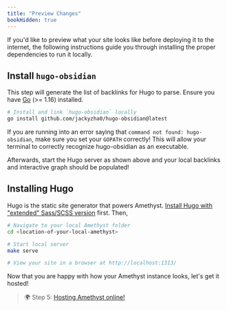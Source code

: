 ```yaml
---
title: "Preview Changes"
bookHidden: true
---
```


If you'd like to preview what your site looks like before deploying it to the internet, the following
instructions guide you through installing the proper dependencies to run it locally.


## Install `hugo-obsidian`
This step will generate the list of backlinks for Hugo to parse. Ensure you have [Go](https://golang.org/doc/install) (>= 1.16) installed.

```bash
# Install and link `hugo-obsidian` locally
go install github.com/jackyzha0/hugo-obsidian@latest
```

If you are running into an error saying that `command not found: hugo-obsidian`, make sure you set your `GOPATH` correctly! This will allow your terminal to correctly recognize hugo-obsidian as an executable.

Afterwards, start the Hugo server as shown above and your local backlinks and interactive graph should be populated!

##  Installing Hugo
Hugo is the static site generator that powers Amethyst. [Install Hugo with "extended" Sass/SCSS version](https://gohugo.io/getting-started/installing/) first. Then,

```bash
# Navigate to your local Amethyst folder
cd <location-of-your-local-amethyst>

# Start local server
make serve

# View your site in a browser at http://localhost:1313/
```

Now that you are happy with how your Amethyst instance looks, let's get it hosted!

> 🌍 Step 5: [Hosting Amethyst online!](setup/hosting.md)
